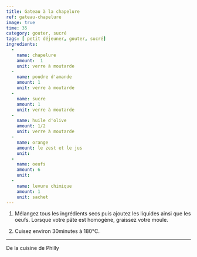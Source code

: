 ```yaml
---
title: Gateau à la chapelure
ref: gateau-chapelure
image: true
time: 35
category: gouter, sucré
tags: [ petit déjeuner, gouter, sucré]
ingredients:
  -
    name: chapelure
    amount:  1
    unit: verre à moutarde
  -
    name: poudre d'amande
    amount: 1
    unit: verre à moutarde
  -
    name: sucre
    amount: 1
    unit: verre à moutarde
  -
    name: huile d'olive
    amount: 1/2
    unit: verre à moutarde
  -
    name: orange
    amount: le zest et le jus
    unit: 
  -
    name: oeufs
    amount: 6
    unit:
  - 
    name: levure chimique
    amount: 1
    unit: sachet
---
```



1. Mélangez tous les ingrédients secs puis ajoutez les liquides ainsi que les oeufs. 
Lorsque votre pâte est homogène, graissez votre moule. 

2. Cuisez environ 30minutes à 180°C.



---

De la cuisine de Philly
